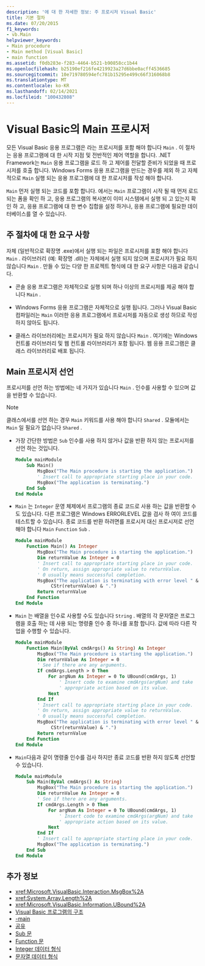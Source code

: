 ```yaml
---
description: '에 대 한 자세한 정보: 주 프로시저 Visual Basic'
title: 기본 절차
ms.date: 07/20/2015
f1_keywords:
- vb.Main
helpviewer_keywords:
- Main procedure
- Main method [Visual Basic]
- main function
ms.assetid: f0db283e-f283-4464-b521-b90858cc1b44
ms.openlocfilehash: b25190ef216fe4219923a27d6bbe0acff4536685
ms.sourcegitcommit: 10e719780594efc781b15295e499c66f316068b8
ms.translationtype: MT
ms.contentlocale: ko-KR
ms.lasthandoff: 02/14/2021
ms.locfileid: "100432808"
---
```

# <a name="main-procedure-in-visual-basic"></a>Visual Basic의 Main 프로시저

모든 Visual Basic 응용 프로그램은 라는 프로시저를 포함 해야 합니다 `Main` . 이 절차는 응용 프로그램에 대 한 시작 지점 및 전반적인 제어 역할을 합니다. .NET Framework는 `Main` 응용 프로그램을 로드 하 고 제어를 전달할 준비가 되었을 때 프로시저를 호출 합니다. Windows Forms 응용 프로그램을 만드는 경우를 제외 하 고 자체적으로 `Main` 실행 되는 응용 프로그램에 대 한 프로시저를 작성 해야 합니다.

 `Main` 먼저 실행 되는 코드를 포함 합니다. 에서는 `Main` 프로그램이 시작 될 때 먼저 로드 되는 폼을 확인 하 고, 응용 프로그램의 복사본이 이미 시스템에서 실행 되 고 있는지 확인 하 고, 응용 프로그램에 대 한 변수 집합을 설정 하거나, 응용 프로그램에 필요한 데이터베이스를 열 수 있습니다.

## <a name="requirements-for-the-main-procedure"></a>주 절차에 대 한 요구 사항

 자체 (일반적으로 확장명 .exe)에서 실행 되는 파일은 프로시저를 포함 해야 합니다 `Main` . 라이브러리 (예: 확장명 .dll)는 자체에서 실행 되지 않으며 프로시저가 필요 하지 않습니다 `Main` . 만들 수 있는 다양 한 프로젝트 형식에 대 한 요구 사항은 다음과 같습니다.

- 콘솔 응용 프로그램은 자체적으로 실행 되며 하나 이상의 프로시저를 제공 해야 합니다 `Main` .

- Windows Forms 응용 프로그램은 자체적으로 실행 됩니다. 그러나 Visual Basic 컴파일러는 `Main` 이러한 응용 프로그램에서 프로시저를 자동으로 생성 하므로 작성 하지 않아도 됩니다.

- 클래스 라이브러리에는 프로시저가 필요 하지 않습니다 `Main` . 여기에는 Windows 컨트롤 라이브러리 및 웹 컨트롤 라이브러리가 포함 됩니다. 웹 응용 프로그램은 클래스 라이브러리로 배포 됩니다.

## <a name="declaring-the-main-procedure"></a>Main 프로시저 선언

 프로시저를 선언 하는 방법에는 네 가지가 있습니다 `Main` . 인수를 사용할 수 있으며 값을 반환할 수 있습니다.

> [!NOTE]
> 클래스에서를 선언 하는 경우 `Main` 키워드를 사용 해야 합니다 `Shared` . 모듈에서는 `Main` 일 필요가 없습니다 `Shared` .

- 가장 간단한 방법은 `Sub` 인수를 사용 하지 않거나 값을 반환 하지 않는 프로시저를 선언 하는 것입니다.

    ```vb
    Module mainModule
        Sub Main()
            MsgBox("The Main procedure is starting the application.")
            ' Insert call to appropriate starting place in your code.
            MsgBox("The application is terminating.")
        End Sub
    End Module
    ```

- `Main` 는 `Integer` 운영 체제에서 프로그램의 종료 코드로 사용 하는 값을 반환할 수도 있습니다. 다른 프로그램은 Windows ERRORLEVEL 값을 검사 하 여이 코드를 테스트할 수 있습니다. 종료 코드를 반환 하려면를 프로시저 대신 프로시저로 선언 해야 합니다 `Main` `Function` `Sub` .

    ```vb
    Module mainModule
        Function Main() As Integer
            MsgBox("The Main procedure is starting the application.")
            Dim returnValue As Integer = 0
            ' Insert call to appropriate starting place in your code.
            ' On return, assign appropriate value to returnValue.
            ' 0 usually means successful completion.
            MsgBox("The application is terminating with error level " &
                 CStr(returnValue) & ".")
            Return returnValue
        End Function
    End Module
    ```

- `Main` 는 배열을 인수로 사용할 수도 있습니다 `String` . 배열의 각 문자열은 프로그램을 호출 하는 데 사용 되는 명령줄 인수 중 하나를 포함 합니다. 값에 따라 다른 작업을 수행할 수 있습니다.

    ```vb
    Module mainModule
        Function Main(ByVal cmdArgs() As String) As Integer
            MsgBox("The Main procedure is starting the application.")
            Dim returnValue As Integer = 0
            ' See if there are any arguments.
            If cmdArgs.Length > 0 Then
                For argNum As Integer = 0 To UBound(cmdArgs, 1)
                    ' Insert code to examine cmdArgs(argNum) and take
                    ' appropriate action based on its value.
                Next
            End If
            ' Insert call to appropriate starting place in your code.
            ' On return, assign appropriate value to returnValue.
            ' 0 usually means successful completion.
            MsgBox("The application is terminating with error level " &
                 CStr(returnValue) & ".")
            Return returnValue
        End Function
    End Module
    ```

- `Main`다음과 같이 명령줄 인수를 검사 하지만 종료 코드를 반환 하지 않도록 선언할 수 있습니다.

    ```vb
    Module mainModule
        Sub Main(ByVal cmdArgs() As String)
            MsgBox("The Main procedure is starting the application.")
            Dim returnValue As Integer = 0
            ' See if there are any arguments.
            If cmdArgs.Length > 0 Then
                For argNum As Integer = 0 To UBound(cmdArgs, 1)
                    ' Insert code to examine cmdArgs(argNum) and take
                    ' appropriate action based on its value.
                Next
            End If
            ' Insert call to appropriate starting place in your code.
            MsgBox("The application is terminating.")
        End Sub
    End Module
    ```
  
## <a name="see-also"></a>추가 정보

- <xref:Microsoft.VisualBasic.Interaction.MsgBox%2A>
- <xref:System.Array.Length%2A>
- <xref:Microsoft.VisualBasic.Information.UBound%2A>
- [Visual Basic 프로그램의 구조](structure-of-a-visual-basic-program.md)
- [-main](../../reference/command-line-compiler/main.md)
- [공유](../../language-reference/modifiers/shared.md)
- [Sub 문](../../language-reference/statements/sub-statement.md)
- [Function 문](../../language-reference/statements/function-statement.md)
- [Integer 데이터 형식](../../language-reference/data-types/integer-data-type.md)
- [문자열 데이터 형식](../../language-reference/data-types/string-data-type.md)
